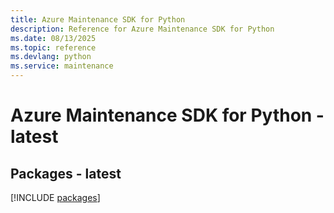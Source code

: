 ```yaml
---
title: Azure Maintenance SDK for Python
description: Reference for Azure Maintenance SDK for Python
ms.date: 08/13/2025
ms.topic: reference
ms.devlang: python
ms.service: maintenance
---
```

# Azure Maintenance SDK for Python - latest
## Packages - latest
[!INCLUDE [packages](maintenance-index.md)]